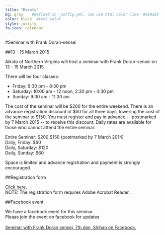 ```yaml
---
title: "Events"
bg: gray    #defined in _config.yml, can use html color like '#010101'
color: black  #text color
style: justify
fa-icon: calendar
---
```

#Seminar with Frank Doran-sensei

##13 - 15 March 2015

Aikido of Northern Virginia will host a seminar with Frank Doran-sensei on 13 - 15 March 2015. 

There will be four classes:

- Friday: 6:30 pm - 8:30 pm
- Saturday: 10:00 am - 12 noon, 2:30 pm - 4:30 pm
- Sunday: 9:30 am - 11:30 am


The cost of the seminar will be $200 for the entire weekend. There is an advance registration discount of $50 for all three days, lowering the cost of the seminar to $150. You must register and pay in advance -- postmarked by 7 March 2015 -- to receive this discount. Daily rates are available for those who cannot attend the entire seminar:

Entire Seminar: $200		$150 (postmarked by 7 March 2014)  
Daily, Friday: $60  
Daily, Saturday: $120  
Daily, Sunday: $60  


Space is limited and advance registration and payment is strongly encouraged.

##Registration form

<div class="center">
<p>
<a href="http://aikido-nova.org/threadgill2015.pdf">Click here</a>.<br>
NOTE: The registration form requires Adobe Acrobat Reader.
</p>
</div>

##Facebook event


<div class="center">

<p>
We have a facebook event for this seminar. <br>
Please join the event on facebook for updates<br>
<a href="https://www.facebook.com/events/1613387765555185/?ref_newsfeed_story_type=regular">
<i class="fa fa-facebook-square fa-4x" style="margin-top:15px;margin-bottom:15px"></i><br>
Seminar with Frank Doran sensei, 7th dan, Shihan on Facebook.
</a>
</p>

</div>

